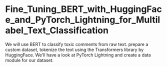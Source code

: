 # Fine_Tuning_BERT_with_HuggingFace_and_PyTorch_Lightning_for_Multilabel_Text_Classification
We will use BERT to classify toxic comments from raw text. prepare a custom dataset, tokenize the text using the Transformers library by HuggingFace. We'll have a look at PyTorch Lightning and create a data module for our dataset.
